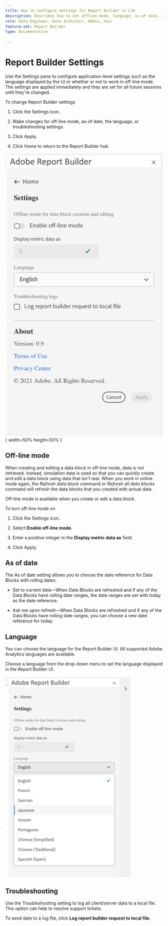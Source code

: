 ```yaml
---
title: How to configure settings for Report Builder in CJA
description: Describes how to set offline-mode, language, as-of date, and troubleshooting settings.
role: Data Engineer, Data Architect, Admin, User
feature-set: Report Builder
type: Documentation

---
```


# Report Builder Settings

Use the Settings pane to configure application-level settings such as the language displayed by the UI or whether or not to work in off-line mode. The settings are applied immediately and they are set for all future sessions until they're changed.

To change Report Builder settings

1.  Click the Settings icon.

1. Make changes for off-line mode, as-of date, the language, or troubleshooting settings.

1. Click Apply.

1. Click Home to return to the Report Builder hub.

 ![image file](./assets/settings1.png){ width=50% height=50% }


## Off-line mode

When creating and editing a data block in off-line mode, data is not retrieved. Instead, simulation data is used so that you can quickly create and edit a data block using data that isn't real. When you work in online mode again, the *Refresh data block* command or *Refresh all data blocks* command will refresh the data blocks that you created with actual data.

Off-line mode is available when you create or edit a data block.

To turn off-line mode on

1.  Click the Settings icon.

1.  Select **Enable off-line mode**.

1. Enter a positive integer in the **Display metric data as** field.

1. Click Apply.

## As of date

The As of date setting allows you to choose the date reference for Data Blocks with rolling dates.

- Set to current date—When Data Blocks are refreshed and if any of the Data Blocks have rolling date ranges, the date ranges are set with today as the date reference.

- Ask me upon refresh—When Data Blocks are refreshed and if any of the Data Blocks have rolling date ranges, you can choose a new date reference for today.

## Language

You can choose the language for the Report Builder UI. All supported Adobe Analytics languages are available.

Choose a language from the drop-down menu to set the language displayed in the Report Builder UI.

![image file](./assets/image55.png)

## Troubleshooting

Use the Troubleshooting setting to log all client/server data to a local file. This option can help to resolve support tickets.

To send date to a log file, click **Log report builder request to local file**.

